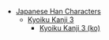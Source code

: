 - [Japanese Han Characters](<../../../../_ja/ja_han/README.md>)
	- [Kyoiku Kanji 3](<../../../../_ja/ja-han/1_kyoiku/kyoiku-3/README.md>)
		- [Kyoiku Kanji 3 (ko)](<../../../../_ja/ja-han/1_kyoiku/kyoiku-3/ko.md>)